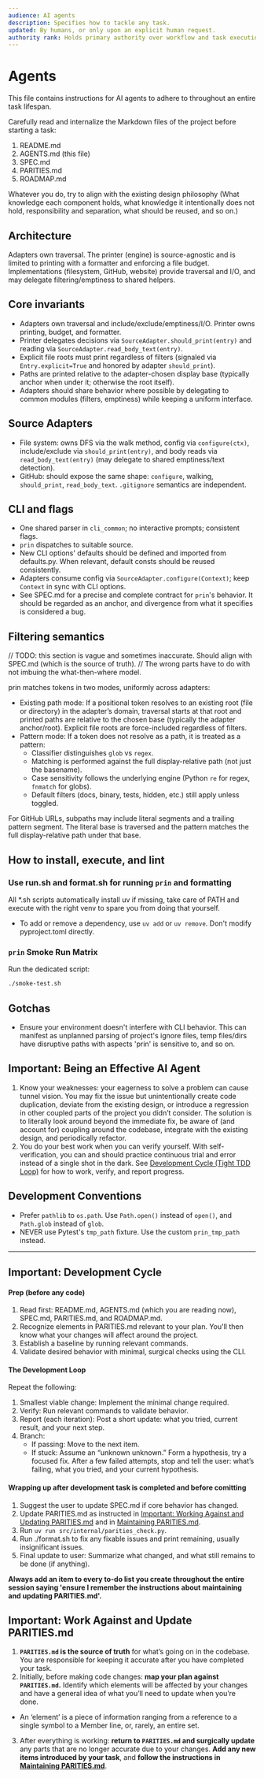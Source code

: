 ```yaml
---
audience: AI agents
description: Specifies how to tackle any task.
updated: By humans, or only upon an explicit human request.
authority rank: Holds primary authority over workflow and task execution.
---
```


# Agents

This file contains instructions for AI agents to adhere to throughout an entire task lifespan.

Carefully read and internalize the Markdown files of the project before starting a task:
1. README.md
2. AGENTS.md (this file)
4. SPEC.md
3. PARITIES.md
5. ROADMAP.md

Whatever you do, try to align with the existing design philosophy (What knowledge each component holds, what knowledge it intentionally does not hold, responsibility and separation, what should be reused, and so on.)

## Architecture

Adapters own traversal. The printer (engine) is source-agnostic and is limited to printing with a formatter and enforcing a file budget. Implementations (filesystem, GitHub, website) provide traversal and I/O, and may delegate filtering/emptiness to shared helpers.

## Core invariants
- Adapters own traversal and include/exclude/emptiness/I/O. Printer owns printing, budget, and formatter.
- Printer delegates decisions via `SourceAdapter.should_print(entry)` and reading via `SourceAdapter.read_body_text(entry)`.
- Explicit file roots must print regardless of filters (signaled via `Entry.explicit=True` and honored by adapter `should_print`).
- Paths are printed relative to the adapter-chosen display base (typically anchor when under it; otherwise the root itself).
- Adapters should share behavior where possible by delegating to common modules (filters, emptiness) while keeping a uniform interface.

## Source Adapters
- File system: owns DFS via the walk method, config via `configure(ctx)`, include/exclude via `should_print(entry)`, and body reads via `read_body_text(entry)` (may delegate to shared emptiness/text detection).
- GitHub: should expose the same shape: `configure`, walking, `should_print`, `read_body_text`. `.gitignore` semantics are independent.
 

## CLI and flags
- One shared parser in `cli_common`; no interactive prompts; consistent flags.
- `prin` dispatches to suitable source.
- New CLI options' defaults should be defined and imported from defaults.py. When relevant, default consts should be reused consistently.
- Adapters consume config via `SourceAdapter.configure(Context)`; keep `Context` in sync with CLI options.
- See SPEC.md for a precise and complete contract for `prin`'s behavior. It should be regarded as an anchor, and divergence from what it specifies is considered a bug.

## Filtering semantics
// TODO: this section is vague and sometimes inaccurate. Should align with SPEC.md (which is the source of truth).
//  The wrong parts have to do with not imbuing the what-then-where model.

prin matches tokens in two modes, uniformly across adapters:

- Existing path mode: If a positional token resolves to an existing root (file or directory) in the adapter’s domain, traversal starts at that root and printed paths are relative to the chosen base (typically the adapter anchor/root). Explicit file roots are force-included regardless of filters.
- Pattern mode: If a token does not resolve as a path, it is treated as a pattern:
  - Classifier distinguishes `glob` vs `regex`.
  - Matching is performed against the full display-relative path (not just the basename).
  - Case sensitivity follows the underlying engine (Python `re` for regex, `fnmatch` for globs).
  - Default filters (docs, binary, tests, hidden, etc.) still apply unless toggled.

For GitHub URLs, subpaths may include literal segments and a trailing pattern segment. The literal base is traversed and the pattern matches the full display-relative path under that base.

## How to install, execute, and lint

### Use run.sh and format.sh for running `prin` and formatting

All *.sh scripts automatically install uv if missing, take care of PATH and execute with the right venv to spare you from doing that yourself.

- To add or remove a dependency, use `uv add` or `uv remove`. Don't modify pyproject.toml directly.

### `prin` Smoke Run Matrix

Run the dedicated script:

```bash
./smoke-test.sh
```

## Gotchas
- Ensure your environment doesn't interfere with CLI behavior. This can manifest as unplanned parsing of project's ignore files, temp files/dirs have disruptive paths with aspects 'prin' is sensitive to, and so on.

## Important: Being an Effective AI Agent

1. Know your weaknesses: your eagerness to solve a problem can cause tunnel vision. You may fix the issue but unintentionally create code duplication, deviate from the existing design, or introduce a regression in other coupled parts of the project you didn’t consider. The solution is to literally look around beyond the immediate fix, be aware of (and account for) coupling around the codebase, integrate with the existing design, and periodically refactor.
2. You do your best work when you can verify yourself. With self-verification, you can and should practice continuous trial and error instead of a single shot in the dark. See [Development Cycle (Tight TDD Loop)](AGENTS.md) for how to work, verify, and report progress.

## Development Conventions

- Prefer `pathlib` to `os.path`. Use `Path.open()` instead of `open()`, and `Path.glob` instead of `glob`.
- NEVER use Pytest's `tmp_path` fixture. Use the custom `prin_tmp_path` instead.

---

## Important: Development Cycle

#### Prep (before any code)
1. Read first: README.md, AGENTS.md (which you are reading now), SPEC.md, PARITIES.md, and ROADMAP.md.
2. Recognize elements in PARITIES.md relevant to your plan. You'll then know what your changes will affect around the project.
3. Establish a baseline by running relevant commands.
4. Validate desired behavior with minimal, surgical checks using the CLI.

#### The Development Loop
Repeat the following:
1.	Smallest viable change: Implement the minimal change required.
2.	Verify: Run relevant commands to validate behavior.
3.	Report (each iteration): Post a short update: what you tried, current result, and your next step.
4.	Branch:
	- If passing: Move to the next item.
	- If stuck: Assume an “unknown unknown.” Form a hypothesis, try a focused fix. After a few failed attempts, stop and tell the user: what’s failing, what you tried, and your current hypothesis.

#### Wrapping up after development task is completed and before comitting
1. Suggest the user to update SPEC.md if core behavior has changed.
2. Update PARITIES.md as instructed in [Important: Working Against and Updating PARITIES.md](AGENTS.md) and in [Maintaining PARITIES.md](PARITIES.md).
3. Run `uv run src/internal/parities_check.py`.
4. Run ./format.sh to fix any fixable issues and print remaining, usually insignificant issues.
5. Final update to user: Summarize what changed, and what still remains to be done (if anything).

**Always add an item to every to-do list you create throughout the entire session saying 'ensure I remember the instructions about maintaining and updating PARITIES.md'.**

## Important: Work Against and Update PARITIES.md

1. **`PARITIES.md` is the source of truth** for what’s going on in the codebase. You are responsible for keeping it accurate after you have completed your task.
2. Initially, before making code changes: **map your plan against `PARITIES.md`.** Identify which elements will be affected by your changes and have a general idea of what you’ll need to update when you’re done. 
* An ‘element’ is a piece of information ranging from a reference to a single symbol to a Member line, or, rarely, an entire set.
3. After everything is working: **return to `PARITIES.md` and surgically update** any parts that are no longer accurate due to your changes. **Add any new items introduced by your task**, and **follow the instructions in [Maintaining PARITIES.md](PARITIES.md)**.
